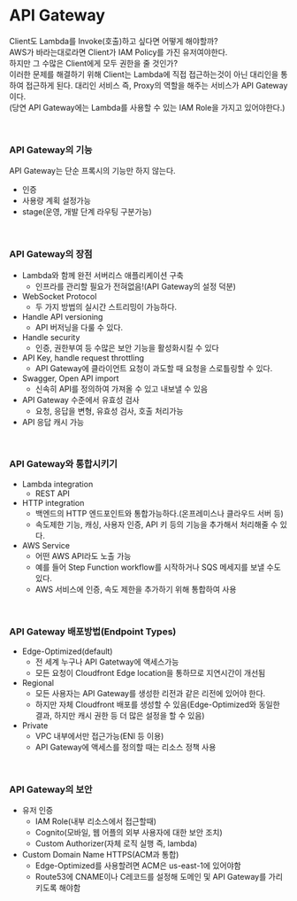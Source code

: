# API Gateway

Client도 Lambda를 Invoke(호출)하고 싶다면 어떻게 해야할까?  
AWS가 바라는대로라면 Client가 IAM Policy를 가진 유저여야한다.  
하지만 그 수많은 Client에게 모두 권한을 줄 것인가?  
이러한 문제를 해결하기 위해 Client는 Lambda에 직접 접근하는것이 아닌 대리인을 통하여 접근하게 된다. 대리인 서비스 즉, Proxy의 역할을 해주는 서비스가 API Gateway이다.  
(당연 API Gateway에는 Lambda를 사용할 수 있는 IAM Role을 가지고 있어야한다.)  

<br />  

### API Gateway의 기능  
API Gateway는 단순 프록시의 기능만 하지 않는다.  
- 인증
- 사용량 계획 설정가능
- stage(운영, 개발 단계 라우팅 구분가능)

<br />  

### API Gateway의 장점  
- Lambda와 함께 완전 서버리스 애플리케이션 구축
  - 인프라를 관리할 필요가 전혀없음!(API Gateway의 설정 덕분)  
- WebSocket Protocol
  - 두 가지 방법의 실시간 스트리밍이 가능하다.
- Handle API versioning  
  - API 버저닝을 다룰 수 있다.
- Handle security  
  - 인증, 권한부여 등 수많은 보안 기능을 활성화시킬 수 있다
- API Key, handle request throttling  
  - API Gateway에 클라이언트 요청이 과도할 때 요청을 스로틀링할 수 있다.  
- Swagger, Open API import
  - 신속히 API를 정의하여 가져올 수 있고 내보낼 수 있음
- API Gateway 수준에서 유효성 검사
  - 요청, 응답을 변형, 유효성 검사, 호출 처리가능
- API 응답 캐시 가능  

<br />  

### API Gateway와 통합시키기
- Lambda integration
  - REST API
- HTTP integration
  - 백엔드의 HTTP 엔드포인트와 통합가능하다.(온프레미스나 클라우드 서버 등)
  - 속도제한 기능, 캐싱, 사용자 인증, API 키 등의 기능을 추가해서 처리해줄 수 있다.
- AWS Service
  - 어떤 AWS API라도 노출 가능
  - 예를 들어 Step Function workflow를 시작하거나 SQS 메세지를 보낼 수도 있다.
  - AWS 서비스에 인증, 속도 제한을 추가하기 위해 통합하여 사용  

<br />  

### API Gateway 배포방법(Endpoint Types)  
- Edge-Optimized(default)
  - 전 세계 누구나 API Gatetway에 액세스가능
  - 모든 요청이 Cloudfront Edge location을 통하므로 지연시간이 개선됨
- Regional
  - 모든 사용자는 API Gateway를 생성한 리전과 같은 리전에 있어야 한다.  
  - 하지만 자체 Cloudfront 배포를 생성할 수 있음(Edge-Optimized와 동일한 결과, 하지만 캐시 권한 등 더 많은 설정을 할 수 있음)
- Private
  - VPC 내부에서만 접근가능(ENI 등 이용)
  - API Gateway에 액세스를 정의할 때는 리소스 정책 사용

<br />  

### API Gateway의 보안  
- 유저 인증
  - IAM Role(내부 리소스에서 접근할때)
  - Cognito(모바일, 웹 어플의 외부 사용자에 대한 보안 조치)
  - Custom Authorizer(자체 로직 실행 즉, lambda)
- Custom Domain Name HTTPS(ACM과 통합)
  - Edge-Optimized를 사용할려면 ACM은 us-east-1에 있어야함
  - Route53에 CNAME이나 C레코드를 설정해 도메인 및 API Gateway를 가리키도록 해야함